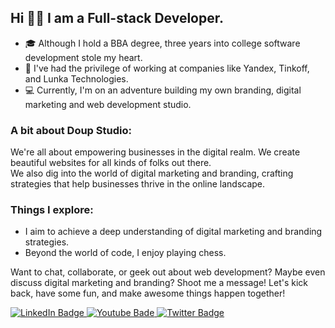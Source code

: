 ## Hi 👋🏻 I am a Full-stack Developer.
- 🎓 Although I hold a BBA degree, three years into college software development stole my heart.
- 💼 I've had the privilege of working at companies like Yandex, Tinkoff, and Lunka Technologies.
- 💻 Currently, I'm on an adventure building my own branding, digital marketing and web development studio.

### A bit about Doup Studio:
We're all about empowering businesses in the digital realm. We create beautiful websites for all kinds of folks out there. <br>
We also dig into the world of digital marketing and branding, crafting strategies that help businesses thrive in the online landscape.

### Things I explore:
- I aim to achieve a deep understanding of digital marketing and branding strategies.
- Beyond the world of code, I enjoy playing chess.

Want to chat, collaborate, or geek out about web development? Maybe even discuss digital marketing and branding? Shoot me a message! Let's kick back, have some fun, and make awesome things happen together!
<div id="badges">
  <a href="https://www.linkedin.com/in/itschmidty/">
    <img src="https://img.shields.io/badge/LinkedIn-blue?style=for-the-badge&logo=linkedin&logoColor=white" alt="LinkedIn Badge"/>
  </a>
  <a href="https://www.youtube.com/@itschmidty">
    <img src="https://img.shields.io/badge/YouTube-red?style=for-the-badge&logo=youtube&logoColor=white" alt="Youtube Bade"/>
  </a>
  <a href="https://twitter.com/itschmidty">
    <img src="https://img.shields.io/badge/Twitter-blue?style=for-the-badge&logo=twitter&logoColor=white" alt="Twitter Badge"/>
  </a>
</div>

<!--
**itschmidty/itschmidty** is a ✨ _special_ ✨ repository because its `README.md` (this file) appears on your GitHub profile.

Here are some ideas to get you started:

- 🔭 I’m currently working on ...
- 🌱 I’m currently learning ...
- 👯 I’m looking to collaborate on ...
- 🤔 I’m looking for help with ...
- 💬 Ask me about ...
- 📫 How to reach me: ...
- 😄 Pronouns: ...
- ⚡ Fun fact: ...
-->
